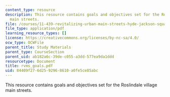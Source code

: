 ```yaml
---
content_type: resource
description: This resource contains goals and objectives set for the Roslindale village
  main streets.
file: /courses/11-439-revitalizing-urban-main-streets-hyde-jackson-square-roslindale-square-boston-spring-2005/84409f276d2592968610a0fe5ce85abc_rvms_goals.pdf
file_type: application/pdf
learning_resource_types: []
license: https://creativecommons.org/licenses/by-nc-sa/4.0/
ocw_type: OCWFile
parent_title: Study Materials
parent_type: CourseSection
parent_uid: ab182a6c-39de-c055-a3dd-577ea9da1ddd
resourcetype: Document
title: rvms_goals.pdf
uid: 84409f27-6d25-9296-8610-a0fe5ce85abc
---
```

This resource contains goals and objectives set for the Roslindale village main streets.